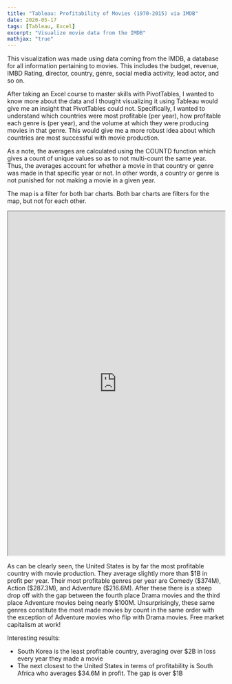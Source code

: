 ```yaml
---
title: "Tableau: Profitability of Movies (1970-2015) via IMDB"
date: 2020-05-17
tags: [Tableau, Excel]
excerpt: "Visualize movie data from the IMDB"
mathjax: "true"
---
```


This visualization was made using data coming from the IMDB, a database for all information pertaining to movies. This includes the budget, revenue, IMBD Rating, director, country, genre, social media activity, lead actor, and so on.

After taking an Excel course to master skills with PivotTables, I wanted to know more about the data and I thought visualizing it using Tableau would give me an insight that PivotTables could not. Specifically, I wanted to understand which countries were most profitable (per year), how profitable each genre is (per year), and the volume at which they were producing movies in that genre. This would give me a more robust idea about which countries are most successful with movie production. 

As a note, the averages are calculated using the COUNTD function which gives a count of unique values so as to not multi-count the same year. Thus, the averages account for whether a movie in that country or genre was made in that specific year or not. In other words, a country or genre is not punished for not making a movie in a given year.

The map is a filter for both bar charts. Both bar charts are filters for the map, but not for each other.

<iframe src="https://public.tableau.com/shared/HNTN2N7RZ?:showVizHome=no&:embed=true" width="100%" height="800"></iframe>

As can be clearly seen, the United States is by far the most profitable country with movie production. They average slightly more than \$1B in profit per year. Their most profitable genres per year are Comedy (\$374M), Action (\$287.3M), and Adventure (\$216.6M). After these there is a steep drop off with the gap between the fourth place Drama movies and the third place Adventure movies being nearly \$100M. Unsurprisingly, these same genres constitute the most made movies by count in the same order with the exception of Adventure movies who flip with Drama movies. Free market capitalism at work!

Interesting results: 

* South Korea is the least profitable country, averaging over $2B in loss every year they made a movie
* The next closest to the United States in terms of profitability is South Africa who averages $34.6M in profit. The gap is over \$1B